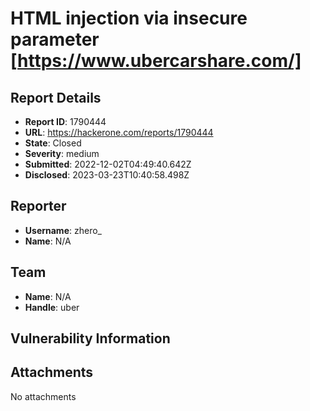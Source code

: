 # HTML injection via insecure parameter [https://www.ubercarshare.com/]

## Report Details
- **Report ID**: 1790444
- **URL**: https://hackerone.com/reports/1790444
- **State**: Closed
- **Severity**: medium
- **Submitted**: 2022-12-02T04:49:40.642Z
- **Disclosed**: 2023-03-23T10:40:58.498Z

## Reporter
- **Username**: zhero_
- **Name**: N/A

## Team
- **Name**: N/A
- **Handle**: uber

## Vulnerability Information


## Attachments
No attachments

